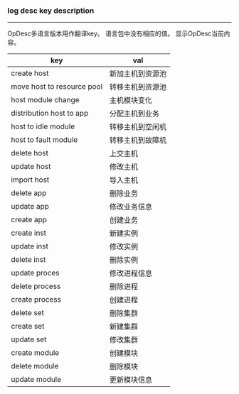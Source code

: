 ### log desc key description
---

OpDesc多语言版本用作翻译key。
语言包中没有相应的值。 显示OpDesc当前内容。


|key|val|
|-|-|
|create host|  新加主机到资源池|
|move host to resource pool| 转移主机到资源池|
|host module change|    主机模块变化|
|distribution host to app | 分配主机到业务|
|host to idle module|  转移主机到空闲机|
|host to fault module|  转移主机到故障机|
|delete host|  上交主机|
|update host| 修改主机|
|import host| 导入主机|
|delete app| 删除业务|
|update app| 修改业务信息|
|create app| 创建业务 |
|create inst| 新建实例|
|update inst|  修改实例|
|delete inst| 删除实例|
|update proces| 修改进程信息|
|delete process|  删除进程|
|create process|  创建进程|
|delete set| 删除集群|
|create set|  新建集群|
|update set|  修改集群|
|create module| 创建模块|
|delete module| 删除模块|
|update module|  更新模块信息|
